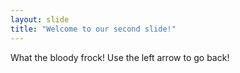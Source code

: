 ```yaml
---
layout: slide
title: "Welcome to our second slide!"
---
```

What the bloody frock! 
Use the left arrow to go back!
